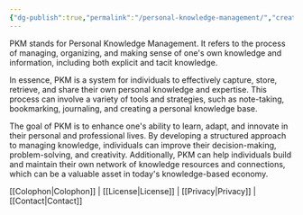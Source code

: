 ```yaml
---
{"dg-publish":true,"permalink":"/personal-knowledge-management/","created":"2023-03-19T16:29:39.789-04:00","updated":"2023-03-19T17:21:23.294-04:00"}
---
```


PKM stands for Personal Knowledge Management. It refers to the process of managing, organizing, and making sense of one's own knowledge and information, including both explicit and tacit knowledge.

In essence, PKM is a system for individuals to effectively capture, store, retrieve, and share their own personal knowledge and expertise. This process can involve a variety of tools and strategies, such as note-taking, bookmarking, journaling, and creating a personal knowledge base.

The goal of PKM is to enhance one's ability to learn, adapt, and innovate in their personal and professional lives. By developing a structured approach to managing knowledge, individuals can improve their decision-making, problem-solving, and creativity. Additionally, PKM can help individuals build and maintain their own network of knowledge resources and connections, which can be a valuable asset in today's knowledge-based economy.

[[Colophon\|Colophon]] | [[License\|License]] | [[Privacy\|Privacy]] | [[Contact\|Contact]]